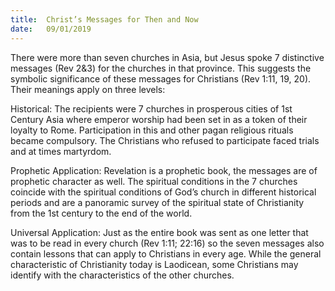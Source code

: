 ```yaml
---
title:  Christ’s Messages for Then and Now
date:   09/01/2019
---
```


There were more than seven churches in Asia, but Jesus spoke 7 distinctive messages (Rev 2&3) for the churches in that province. This suggests the symbolic significance of these messages for Christians (Rev 1:11, 19, 20). Their meanings apply on three levels:

Historical: The recipients were 7 churches in prosperous cities of 1st Century Asia where emperor worship had been set in as a token of their loyalty to Rome. Participation in this and other pagan religious rituals became compulsory. The Christians who refused to participate faced trials and at times martyrdom.

Prophetic Application: Revelation is a prophetic book, the messages are of prophetic character as well. The spiritual conditions in the 7 churches coincide with the spiritual conditions of God’s church in different historical periods and are a panoramic survey of the spiritual state of Christianity from the 1st century to the end of the world.

Universal Application:  Just as the entire book was sent as one letter that was to be read in every church (Rev 1:11; 22:16) so the seven messages also contain lessons that can apply to Christians in every age. While the general characteristic of Christianity today is Laodicean, some Christians may identify with the characteristics of the other churches.
